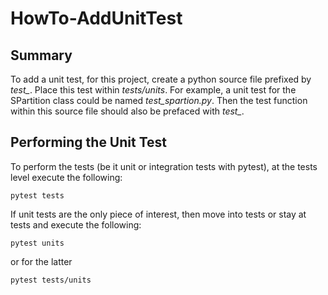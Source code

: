 # HowTo-AddUnitTest

## Summary
To add a unit test, for this project, create a python source file prefixed by *test_*.
Place this test within *tests/units*. For example, a unit test for the SPartition class
could be named *test_spartion.py*. Then the test function within this source file should
also be prefaced with *test_*.

## Performing the Unit Test
To perform the tests (be it unit or integration tests with pytest), at the tests level
execute the following:
```
pytest tests
```
If unit tests are the only piece of interest, then move into tests or stay at tests and 
execute the following:
```
pytest units
```
or for the latter
```
pytest tests/units
```
